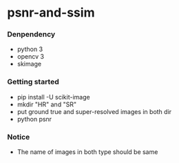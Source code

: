 # psnr-and-ssim
### Denpendency
* python 3
* opencv 3
* skimage

### Getting started
* pip install -U scikit-image
* mkdir "HR" and "SR"
* put ground true and super-resolved images in both dir
* python psnr
### Notice
* The name of images in both type should be same

